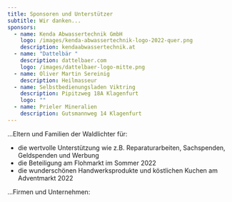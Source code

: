 ```yaml
---
title: Sponsoren und Unterstützer
subtitle: Wir danken...
sponsors:
  - name: Kenda Abwassertechnik GmbH
    logo: /images/kenda-abwassertechnik-logo-2022-quer.png
    description: kendaabwassertechnik.at
  - name: "Dattelbär "
    description: dattelbaer.com
    logo: /images/dattelbaer-logo-mitte.png
  - name: Oliver Martin Sereinig
    description: Heilmasseur
  - name: Selbstbedienungsladen Viktring
    description: Pipitzweg 18A Klagenfurt
    logo: ""
  - name: Prieler Mineralien
    description: Gutsmannweg 14 Klagenfurt
---
```

...Eltern und Familien der Waldlichter für:

* die wertvolle Unterstützung wie z.B. Reparaturarbeiten, Sachspenden, Geldspenden und Werbung
* die Beteiligung am Flohmarkt im Sommer 2022
* die wunderschönen Handwerksprodukte und köstlichen Kuchen am Adventmarkt 2022



...Firmen und Unternehmen: